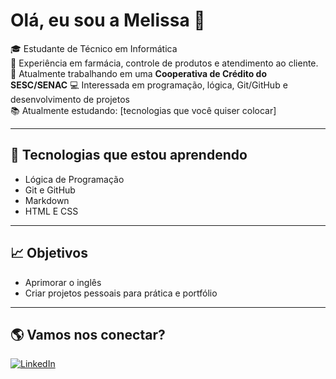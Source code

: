# Olá, eu sou a Melissa 👋  

🎓 Estudante de Técnico em Informática   
💊 Experiência em farmácia, controle de produtos e atendimento ao cliente.
🏦  Atualmente trabalhando em uma **Cooperativa de Crédito do SESC/SENAC** 
💻 Interessada em programação, lógica, Git/GitHub e desenvolvimento de projetos  
📚 Atualmente estudando: [tecnologias que você quiser colocar]  

---

## 🚀 Tecnologias que estou aprendendo
- Lógica de Programação  
- Git e GitHub  
- Markdown  
- HTML E CSS  

---

## 📈 Objetivos
- Aprimorar o inglês
- Criar projetos pessoais para prática e portfólio  

---

## 🌎 Vamos nos conectar?
[![LinkedIn](https://img.shields.io/badge/LinkedIn-blue?style=for-the-badge&logo=linkedin)](https://www.linkedin.com/in/melissalopes16/)  

